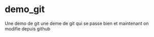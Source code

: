 # demo_git
Une demo de git
une deme de git qui se passe bien 
et maintenant on modifie depuis github
